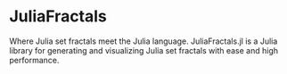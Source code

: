 # JuliaFractals
Where Julia set fractals meet the Julia language. JuliaFractals.jl is a Julia library for generating and visualizing Julia set fractals with ease and high performance.
